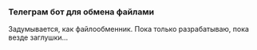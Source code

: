 ### Телеграм бот для обмена файлами

Задумывается, как файлообменник. Пока только разрабатываю, пока везде заглушки... 
